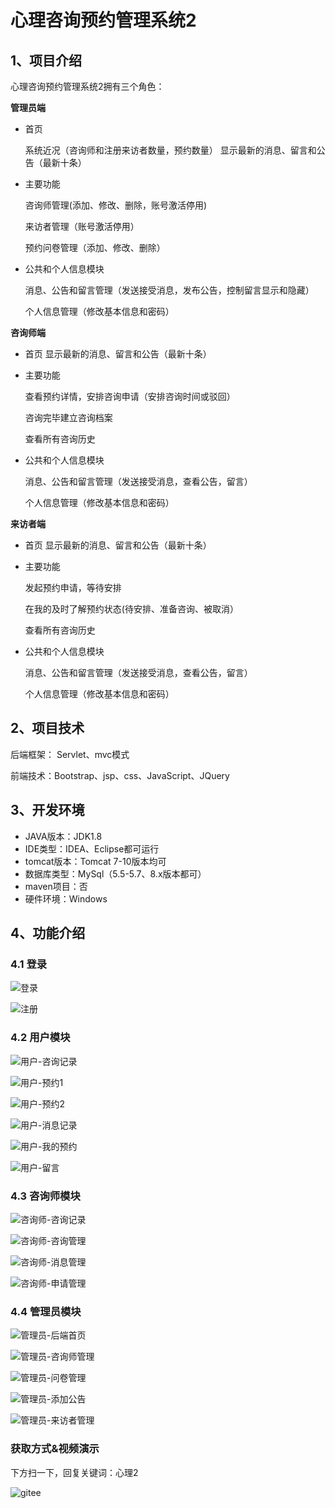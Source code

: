 # 心理咨询预约管理系统2



## 1、项目介绍

心理咨询预约管理系统2拥有三个角色：

**管理员端**

* 首页 

  系统近况（咨询师和注册来访者数量，预约数量）
  显示最新的消息、留言和公告（最新十条）

* 主要功能

  咨询师管理(添加、修改、删除，账号激活停用)

  来访者管理（账号激活停用）

  预约问卷管理（添加、修改、删除）

* 公共和个人信息模块

  消息、公告和留言管理（发送接受消息，发布公告，控制留言显示和隐藏）

  个人信息管理（修改基本信息和密码）

**咨询师端**

- 首页 
  显示最新的消息、留言和公告（最新十条）

- 主要功能

  查看预约详情，安排咨询申请（安排咨询时间或驳回）

  咨询完毕建立咨询档案

  查看所有咨询历史

- 公共和个人信息模块

  消息、公告和留言管理（发送接受消息，查看公告，留言）

  个人信息管理（修改基本信息和密码）

**来访者端**

- 首页 
  显示最新的消息、留言和公告（最新十条）

- 主要功能

  发起预约申请，等待安排

  在我的及时了解预约状态(待安排、准备咨询、被取消）

  查看所有咨询历史

- 公共和个人信息模块

  消息、公告和留言管理（发送接受消息，查看公告，留言）

  个人信息管理（修改基本信息和密码）


## 2、项目技术

后端框架： Servlet、mvc模式

前端技术：Bootstrap、jsp、css、JavaScript、JQuery

## 3、开发环境

- JAVA版本：JDK1.8
- IDE类型：IDEA、Eclipse都可运行
- tomcat版本：Tomcat 7-10版本均可
- 数据库类型：MySql（5.5-5.7、8.x版本都可） 
- maven项目：否
- 硬件环境：Windows


## 4、功能介绍

### 4.1 登录

![登录](https://project-images-1256969109.cos.ap-chongqing.myqcloud.com/Typora-Images/202309252207865.jpg)

![注册](https://project-images-1256969109.cos.ap-chongqing.myqcloud.com/Typora-Images/202309252207983.jpg)

### 4.2 用户模块

![用户-咨询记录](https://project-images-1256969109.cos.ap-chongqing.myqcloud.com/Typora-Images/202309252208371.jpg)

![用户-预约1](https://project-images-1256969109.cos.ap-chongqing.myqcloud.com/Typora-Images/202309252208620.jpg)

![用户-预约2](https://project-images-1256969109.cos.ap-chongqing.myqcloud.com/Typora-Images/202309252208152.jpg)

![用户-消息记录](https://project-images-1256969109.cos.ap-chongqing.myqcloud.com/Typora-Images/202309252208934.jpg)

![用户-我的预约](https://project-images-1256969109.cos.ap-chongqing.myqcloud.com/Typora-Images/202309252208396.jpg)

![用户-留言](https://project-images-1256969109.cos.ap-chongqing.myqcloud.com/Typora-Images/202309252208779.jpg)

### 4.3 咨询师模块

![咨询师-咨询记录](https://project-images-1256969109.cos.ap-chongqing.myqcloud.com/Typora-Images/202309252208583.jpg)

![咨询师-咨询管理](https://project-images-1256969109.cos.ap-chongqing.myqcloud.com/Typora-Images/202309252208441.jpg)

![咨询师-消息管理](https://project-images-1256969109.cos.ap-chongqing.myqcloud.com/Typora-Images/202309252208258.jpg)

![咨询师-申请管理](https://project-images-1256969109.cos.ap-chongqing.myqcloud.com/Typora-Images/202309252208596.jpg)

### 4.4 管理员模块

![管理员-后端首页](https://project-images-1256969109.cos.ap-chongqing.myqcloud.com/Typora-Images/202309252208609.jpg)

![管理员-咨询师管理](https://project-images-1256969109.cos.ap-chongqing.myqcloud.com/Typora-Images/202309252208394.jpg)

![管理员-问卷管理](https://project-images-1256969109.cos.ap-chongqing.myqcloud.com/Typora-Images/202309252208515.jpg)

![管理员-添加公告](https://project-images-1256969109.cos.ap-chongqing.myqcloud.com/Typora-Images/202309252208161.jpg)

![管理员-来访者管理](https://project-images-1256969109.cos.ap-chongqing.myqcloud.com/Typora-Images/202309252208101.jpg)

### 获取方式&视频演示

下方扫一下，回复关键词：心理2

![gitee](https://project-images-1256969109.cos.ap-chongqing.myqcloud.com/Typora-Images/202309291447341.png)



